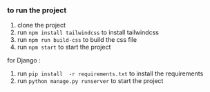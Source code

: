 ### to run the project 
1. clone the project
2. run `npm install tailwindcss` to install tailwindcss
3. run `npm run build-css` to build the css file
4. run `npm start` to start the project

for Django :
1. run `pip install  -r requirements.txt` to install the requirements
2. run `python manage.py runserver` to start the project
